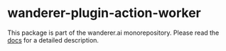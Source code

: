 # wanderer-plugin-action-worker
This package is part of the wanderer.ai monorepository.
Please read the [docs](wanderer.ai/docs) for a detailed description.
